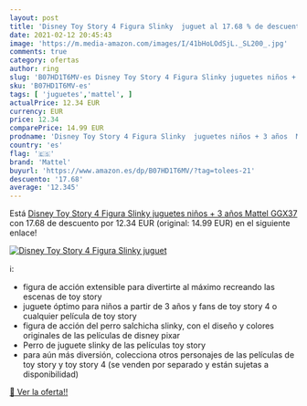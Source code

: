 ```yaml
---
layout: post
title: 'Disney Toy Story 4 Figura Slinky  juguet al 17.68 % de descuento'
date: 2021-02-12 20:45:43
image: 'https://m.media-amazon.com/images/I/41bHoLOdSjL._SL200_.jpg'
comments: true
category: ofertas
author: ring
slug: 'B07HD1T6MV-es Disney Toy Story 4 Figura Slinky juguetes niños + 3 años...'
sku: 'B07HD1T6MV-es'
tags: [ 'juguetes','mattel', ]
actualPrice: 12.34 EUR
currency: EUR
price: 12.34
comparePrice: 14.99 EUR
prodname: 'Disney Toy Story 4 Figura Slinky  juguetes niños + 3 años  Mattel GGX37 '
country: 'es'
flag: '🇪🇸'
brand: 'Mattel'
buyurl: 'https://www.amazon.es/dp/B07HD1T6MV/?tag=tolees-21'
descuento: '17.68'
average: '12.345'
---
```


Está [Disney Toy Story 4 Figura Slinky  juguetes niños + 3 años  Mattel GGX37 ](https://www.amazon.es/dp/B07HD1T6MV/?tag=tolees-21) con 17.68 de descuento por 12.34 EUR (original: 14.99 EUR) en el siguiente enlace!

[![Disney Toy Story 4 Figura Slinky  juguet](https://m.media-amazon.com/images/I/41bHoLOdSjL._SL200_.jpg)](https://www.amazon.es/dp/B07HD1T6MV/?tag=tolees-21)

ℹ️:

- figura de acción extensible para divertirte al máximo recreando las escenas de toy story
- juguete óptimo para niños a partir de 3 años y fans de toy story 4 o cualquier película de toy story
- figura de acción del perro salchicha slinky, con el diseño y colores originales de las películas de disney pixar
- Perro de juguete slinky de las películas toy story
- para aún más diversión, colecciona otros personajes de las películas de toy story y toy story 4 (se venden por separado y están sujetas a disponibilidad)

[🛒 Ver la oferta!!](https://www.amazon.es/dp/B07HD1T6MV/?tag=tolees-21)
